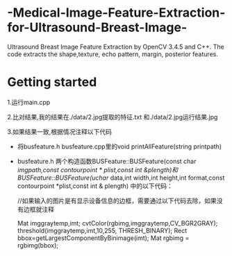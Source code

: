 # -Medical-Image-Feature-Extraction-for-Ultrasound-Breast-Image-
 Ultrasound Breast Image Feature Extraction by OpenCV 3.4.5 and C++. The code extracts the shape,texture, echo pattern, margin, posterior features.
 
 
 # Getting started
 
 
1.运行main.cpp


2.比对结果,我的结果在./data/2.jpg提取的特征.txt 和./data/2.jpg运行结果.jpg


3.如果结果一致,根据情况注释以下代码


* 将busfeature.h busfeature.cpp里的void printAllFeature(string printpath)


* busfeature.h 两个构造函数BUSFeature::BUSFeature(const char *imgpath,const contourpoint * plist,const int &plength)和 BUSFeature::BUSFeature(uchar* data,int width,int height,int format,const contourpoint *plist,const int & plength)
中的以下代码：

    //如果输入的图片是有显示设备信息的边框，需要通过以下代码去除，如果没有边框就注释
    
    
    Mat imggraytemp,imt;
    cvtColor(rgbimg,imggraytemp,CV_BGR2GRAY);
    threshold(imggraytemp,imt,10,255, THRESH_BINARY);
    Rect bbox=getLargestComponentByBinimage(imt);
    Mat rgbimg = rgbimg(bbox);
 
